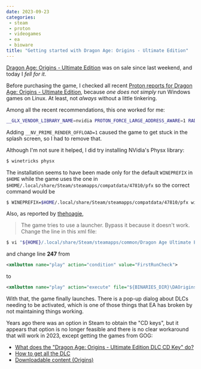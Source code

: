 ```yaml
---
date: 2023-09-23
categories:
 - steam
 - proton
 - videogames
 - ea
 - bioware
title: "Getting started with Dragon Age: Origins - Ultimate Edition"
---
```


[Dragon Age: Origins - Ultimate Edition](https://store.steampowered.com/app/47810/Dragon_Age_Origins__Ultimate_Edition/)
was on sale since last weekend, and today I *fell for it*.

<!-- more --> 

Before purchasing the game, I checked all recent
[Proton reports for Dragon Age: Origins - Ultimate Edition](https://www.protondb.com/app/47810),
because *one does not simply* run Windows games on Linux.
At least, not *always* without a little tinkering.

Among all the recent recommendations, this one worked for me:

```bash
__GLX_VENDOR_LIBRARY_NAME=nvidia PROTON_FORCE_LARGE_ADDRESS_AWARE=1 RADV_TEX_ANISO=16 PROTON_USE_D9VK=1 gamemoderun %command%
```

Adding `__NV_PRIME_RENDER_OFFLOAD=1` caused the game to get
stuck in the splash screen, so I had to remove that.

Although I'm not sure it helped, I did try installing
NVidia's Physx library:

```bash
$ winetricks physx
```

The installation seems to have been made only for the default
`WINEPREFIX` in `$HOME` while the game uses the one in
`$HOME/.local/share/Steam/steamapps/compatdata/47810/pfx` so
the correct command would be

```bash
$ WINEPREFIX=$HOME/.local/share/Steam/steamapps/compatdata/47810/pfx winetricks physx
```

Also, as reported by
[thehoagie](https://www.protondb.com/users/597403899),

> The game tries to use a launcher. Bypass it because it
> doesn't work. Change the line in this xml file:

```bash
$ vi "${HOME}/.local/share/Steam/steamapps/common/Dragon Age Ultimate Edition/data/DAOriginsLauncher.xml"
```

and change line **247** from

```xml
<xmlbutton name="play" action="condition" value="FirstRunCheck">
```

to

```xml
<xmlbutton name="play" action="execute" file="${BINARIES_DIR}\DAOrigins.exe" autoquit="true">
```

With that, the game finally launches. There is a pop-up dialog
about DLCs needing to be activated, which is one of those
things that EA has broken by not maintaining things working.

Years ago there was an option in Steam to obtain the "CD keys",
but it appears that option is no longer feasible and there is
no clear workaround that will work in 2023, except getting the
games from GOG:

*  [What does the "Dragon Age: Origins - Ultimate Edition DLC CD Key" do?](https://steamcommunity.com/app/47810/discussions/0/558752450420490163)
*  [How to get all the DLC](https://steamcommunity.com/app/47810/discussions/0/1698300679774459377/)
*  [Downloadable content (Origins)](https://dragonage.fandom.com/wiki/Downloadable_content_(Origins))
